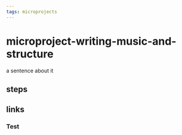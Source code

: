 ```yaml
---
tags: microprojects
---
```


# microproject-writing-music-and-structure

a sentence about it

## steps


## links



### Test

